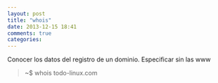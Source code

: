 ```yaml
---
layout: post
title: "whois"
date: 2013-12-15 18:41
comments: true
categories: 
---
```

Conocer los datos del registro de un dominio. Especificar sin las www

>~$ whois todo-linux.com

